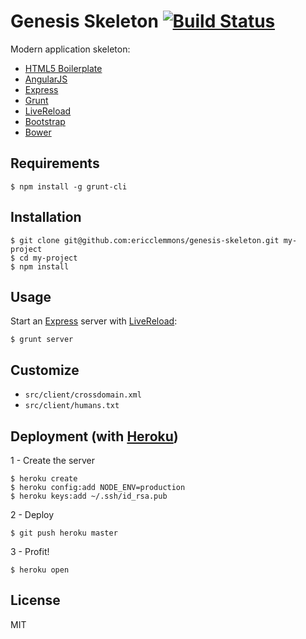 Genesis Skeleton [![Build Status](https://travis-ci.org/ericclemmons/genesis-skeleton.png)](https://travis-ci.org/ericclemmons/genesis-skeleton)
================

Modern application skeleton:

* [HTML5 Boilerplate][1]
* [AngularJS][2]
* [Express][3]
* [Grunt][4]
* [LiveReload][5]
* [Bootstrap][6]
* [Bower][8]


Requirements
------------

    $ npm install -g grunt-cli


Installation
------------

    $ git clone git@github.com:ericclemmons/genesis-skeleton.git my-project
    $ cd my-project
    $ npm install


Usage
-----

Start an [Express][3] server with [LiveReload][5]:

    $ grunt server


Customize
---------

- `src/client/crossdomain.xml`
- `src/client/humans.txt`


Deployment (with [Heroku][7])
------------------------

1 - Create the server

    $ heroku create
    $ heroku config:add NODE_ENV=production
    $ heroku keys:add ~/.ssh/id_rsa.pub

2 - Deploy

    $ git push heroku master

3 - Profit!

    $ heroku open


License
-------

MIT


[1]: http://html5boilerplate.com/
[2]: http://angularjs.org/
[3]: http://expressjs.com/
[4]: http://gruntjs.com/
[5]: http://livereload.com/
[6]: http://twitter.github.com/bootstrap/
[7]: https://toolbelt.heroku.com/
[8]: http://twitter.github.com/bower/
